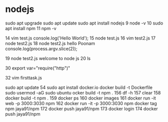 # nodejs
sudo apt upgrade
     sudo apt update
     sudo apt install nodejs
    9  node -v
   10  sudo apt install npm
   11  npm -v
  
   14  vim test.js   console.log('Hello World');
   15  node test.js
   16  vim test2.js
   17  node test2.js
   18  node test2.js hello Poonam  console.log(process.argv.slice(2));

   19  node test2.js welcome to node js
   20  ls
  
   30  export var="require("http")"

   32  vim  firsttask.js
 

sudo apt update
   54  sudo apt  install docker.io 
docker build -t Dockerfile
sudo usermod -aG sudo ubuntu
ocker build -t npm .
  156  df -h
  157  clear
  158  docker build -t npm .
  159  docker ps
  160  docker images
  161  docker run -it web -p 3000:3030 npm 
  162  docker run -it  -p 3000:3030 npm 
docker tag npm jaya91/npm
  172  docker push  jaya91/npm
  173  docker login
  174  docker push  jaya91/npm
